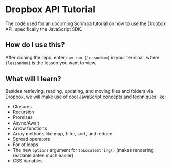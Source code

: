 # Dropbox API Tutorial

The code used for an upcoming Scrimba tutorial on how to use the Dropbox API, specifically the JavaScript SDK.

## How do I use this?

After cloning the repo, enter `npm run {lessonNum}` in your terminal, where `{lessonNum}` is the lesson you want to view.

## What will I learn?

Besides retrieving, reading, updating, and moving files and folders via Dropbox, we will make use of cool JavaScript concepts and techniques like:

- Closures
- Recursion
- Promises
- Async/Await
- Arrow functions
- Array methods like map, filter, sort, and reduce
- Spread operators
- For of loops
- The new `options` argument for `toLocaleString()` (makes rendering readable dates much easier)
- CSS Variables
